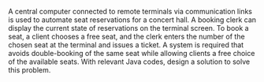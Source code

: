 A central computer connected to remote terminals via communication links is used to automate seat reservations for a concert hall. A booking clerk can display the current state of reservations on the terminal screen. To book a seat, a client chooses a free seat, and the clerk enters the number of the chosen seat at the terminal and issues a ticket. A system is required that avoids double-booking of the same seat while allowing clients a free choice of the available seats. With relevant Java codes, design a solution to solve this problem. 
